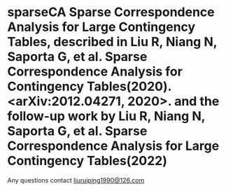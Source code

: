 # sparseCA Sparse Correspondence Analysis for Large Contingency Tables, described in Liu R, Niang N, Saporta G, et al. Sparse Correspondence Analysis for Contingency Tables(2020). <arXiv:2012.04271, 2020>. and the follow-up work by Liu R, Niang N, Saporta G, et al. Sparse Correspondence Analysis for Large Contingency Tables(2022)
Any questions contact <liuruiping1990@126.com>
